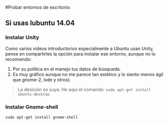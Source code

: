 #Probar entornos de escritorio:

## Si usas lubuntu 14.04
### Instalar Unity
Como varios videos introductorios especialmente a Ubuntu usan Unity, pense en compartirles la opción para instalar ese entorno, aunque no lo recomiendo:
1. Por su política en el manejo tus datos de búsqueda.
2. Es muy gráfico aunque no me parece tan estético y lo siento menos ágil que gnome-2, lxde y otros).
> La desición es suya. He aquí el comando:
 `sudo apt-get install ubuntu-desktop`

### Instalar Gnome-shell
`sudo apt-get install gnome-shell`
